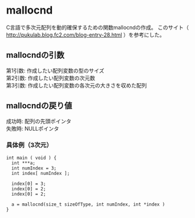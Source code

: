 # mallocnd
C言語で多次元配列を動的確保するための関数mallocndの作成。
このサイト（ http://pukulab.blog.fc2.com/blog-entry-28.html ）を参考にした。

## mallocndの引数
第1引数: 作成したい配列変数の型のサイズ  
第2引数: 作成したい配列変数の次元数  
第3引数: 作成したい配列変数の各次元の大きさを収めた配列

## mallocndの戻り値
成功時: 配列の先頭ポインタ  
失敗時: NULLポインタ

### 具体例（3次元）
```
int main ( void ) {
  int ***a;
  int numIndex = 3;
  int index[ numIndex ];
  
  index[0] = 3;
  index[0] = 2;
  index[0] = 2;
  
  a = mallocnd(size_t sizeOfType, int numIndex, int *index )
}
```

